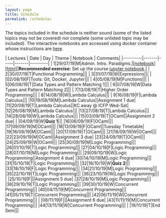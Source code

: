 ```yaml
---
layout: page
title: Schedule
permalink: /schedule/
---
```


The topics included in the schedule is neither sound (some of the listed topics
may not be covered) nor complete (some unlisted topic may be included). The
interactive notebooks are accessed using docker container whose instructions are
[here](https://github.com/kayceesrk/cs3100_f19#running-the-jupyter-notebooks).

| Lectures | Date  | Day | Theme | Notebook | Comments|
|---------:|-------|-----|-------|---------|
| 1|29/07/19|M|Admin. Intro. Paradigms.|[\[notebook\]](https://github.com/kayceesrk/cs3100_f19/blob/gh-pages/lectures/lec1/lec1.ipynb) [\[html\]]({{site.baseurl}}/lectures/lec1/lec1.html)|**Recommended exercise:** Set up the course [jupyter notebook](https://github.com/kayceesrk/cs3100_f19#running-the-jupyter-notebooks).|
| 2|30/07/19|T|Functional Programming|||
| 3|31/07/19|W|Expressions|||
|  |02/08/19|F|Tools: Git, Docker, Jupyter|||
| 4|05/08/19|M|Functions|||
| 5|06/08/19|T|Data Types and Pattern Matching 1|||
| 6|07/08/19|W|Data Types and Pattern Matching 2|||
| 7|13/08/19|T|Higher Order Programming|||
| 8|14/08/19|W|Lambda Calculus|||
| 9|16/08/19|F|Lambda Calculus|||
|10|19/08/19|M|Lambda Calculus||Assignment 1 due|
|11|20/08/19|T|Lambda Calculus||KC away @ ICFP Wed-Sat|
|12|26/08/19|M|Lambda Calculus|||
|13|27/08/19|T|Lambda Calculus|||
|14|28/08/19|W|Lambda Calculus|||
|15|03/09/19|T|OCaml||Assignment 2 due|
|  |04/09/19|W|**Quiz 1**|||
|16|06/09/19|F|OCaml|||
|17|09/09/19|M|OCaml|||
|18|13/09/19|F|OCaml||Tuesday Timetable|
|19|16/09/19|M|OCaml|||
|20|17/09/19|T|OCaml|||
|21|18/09/19|W|OCaml|||
|22|23/09/19|M|OCaml||Assignment 3 due|
|23|24/09/19|T|OCaml|||
|24|25/09/19|W|OCaml|||
|25|30/09/19|M|Logic Programming|||
|26|01/10/19|T|Logic Programming|||
|27|04/10/19|F|Logic Programming|||
|28|07/10/19|M|Logic Programming|||
|29|09/10/19|W|Logic Programming||Assignment 4 due|
|30|14/10/19|M|Logic Programming|||
|31|15/10/19|T|Logic Programming|||
|32|16/10/19|W|**Quiz 2**|||
|33|18/10/19|F|Logic Programming|||
|34|21/10/19|M|Logic Programming|||
|35|22/10/19|T|Logic Programming|||
|36|23/10/19|W|Logic Programming|||
|  |25/10/19|F|||Assignment 5 due|
|37|28/10/19|M|Logic Programming|||
|38|29/10/19|T|Logic Programming|||
|39|30/10/19|W|Concurrent Programming|||
|40|04/11/19|M|Concurrent Programming|||
|41|05/11/19|T|Concurrent Programming|||
|42|06/11/19|W|Concurrent Programming|||
|  |08/11/19|F|||Assignment 6 due|
|43|11/11/19|M|Concurrent Programming|||
|44|13/11/19|W|Concurrent Programming|||
|  |19/11/19|T|End Sem|||
